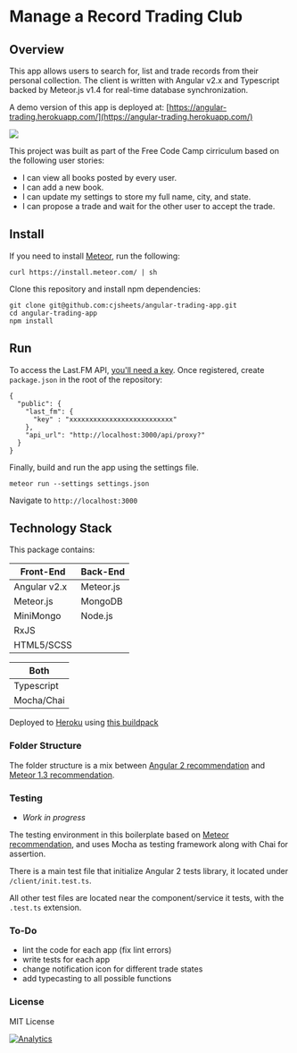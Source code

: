 # Manage a Record Trading Club

## Overview

This app allows users to search for, list and trade records from their personal collection.
The client is written with Angular v2.x and Typescript backed by Meteor.js v1.4 for real-time 
database synchronization.

A demo version of this app is deployed at: [https://angular-trading.herokuapp.com/](https://angular-trading.herokuapp.com/)

![](public/img/app-screenshot.png|alt=screenshot)

This project was built as part of the Free Code Camp cirriculum based 
on the following user stories:

* I can view all books posted by every user.
* I can add a new book.
* I can update my settings to store my full name, city, and state.
* I can propose a trade and wait for the other user to accept the trade.

## Install

If you need to install [Meteor](https://www.meteor.com/), run the following:

```
curl https://install.meteor.com/ | sh
```

Clone this repository and install npm dependencies:

```
git clone git@github.com:cjsheets/angular-trading-app.git
cd angular-trading-app
npm install
```

## Run

To access the Last.FM API, [you'll need a key](http://www.last.fm/api). Once registered, create
`package.json` in the root of the repository:

```
{
  "public": {
    "last_fm": {
      "key" : "xxxxxxxxxxxxxxxxxxxxxxxxxx"
    },
    "api_url": "http://localhost:3000/api/proxy?"
  }
}
```

Finally, build and run the app using the settings file.

```
meteor run --settings settings.json
```

Navigate to `http://localhost:3000`

## Technology Stack

This package contains:

| Front-End | Back-End |
| ------- | ------- |
| Angular v2.x | Meteor.js |
| Meteor.js | MongoDB |
| MiniMongo | Node.js |
| RxJS |  |
| HTML5/SCSS |  |

| Both | 
| ------- |
| Typescript |
| Mocha/Chai | 

Deployed to [Heroku](https://www.heroku.com/) using [this buildpack](https://github.com/AdmitHub/meteor-buildpack-horse)


### Folder Structure

The folder structure is a mix between [Angular 2 recommendation](https://johnpapa.net/angular-2-styles/) and [Meteor 1.3 recommendation](https://guide.meteor.com/structure.html).

### Testing

* *Work in progress*

The testing environment in this boilerplate based on [Meteor recommendation](https://guide.meteor.com/testing.html), and uses Mocha as testing framework along with Chai for assertion.

There is a main test file that initialize Angular 2 tests library, it located under `/client/init.test.ts`.

All other test files are located near the component/service it tests, with the `.test.ts` extension.

### To-Do

* lint the code for each app (fix lint errors)
* write tests for each app
* change notification icon for different trade states
* add typecasting to all possible functions

### License

MIT License

[![Analytics](https://cjs-beacon.appspot.com/UA-10006093-3/github/cjsheets/angular-trading-app?pixel)](https://github.com/cjsheets/angular-trading-app)